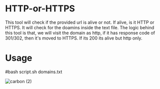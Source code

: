 # HTTP-or-HTTPS
This tool will check if the provided url is alive or not. If alive, is it HTTP or HTTPS.
It will check for the doamins inside the text file.
The logic behind this tool is that, we will visit the domain as http, if it has response code of 301/302, then it's moved to HTTPS. If its 200 its alive but http only.

# Usage
#bash script.sh domains.txt


![carbon (2)](https://user-images.githubusercontent.com/76953482/166653639-5def7f6e-384c-4c5f-86f2-198ad9c531f1.png)


